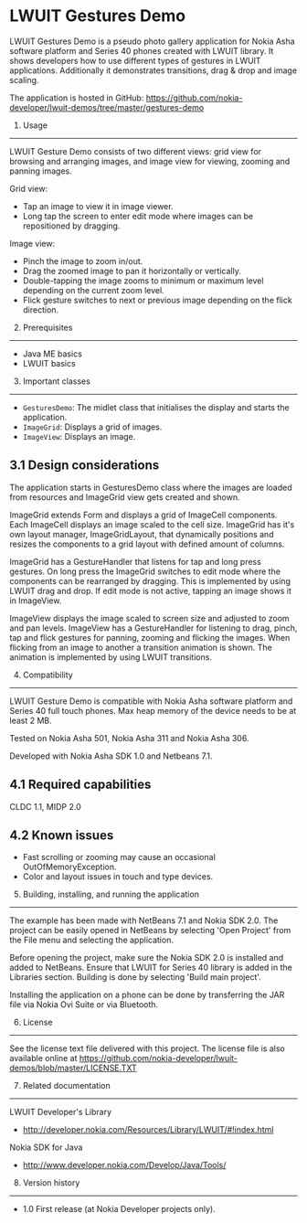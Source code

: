 LWUIT Gestures Demo
===================

LWUIT Gestures Demo is a pseudo photo gallery application for Nokia Asha
software platform and Series 40 phones created with LWUIT library. It shows
developers how to use different types of gestures in LWUIT applications.
Additionally it demonstrates transitions, drag & drop and image scaling.

The application is hosted in GitHub:
https://github.com/nokia-developer/lwuit-demos/tree/master/gestures-demo


1. Usage
-------------------------------------------------------------------------------

LWUIT Gesture Demo consists of two different views: grid view for browsing and
arranging images, and image view for viewing, zooming and panning images.

Grid view:

* Tap an image to view it in image viewer.
* Long tap the screen to enter edit mode where images can be repositioned by
  dragging.

Image view:

* Pinch the image to zoom in/out.
* Drag the zoomed image to pan it horizontally or vertically.
* Double-tapping the image zooms to minimum or maximum level depending on the
  current zoom level.
* Flick gesture switches to next or previous image depending on the flick
  direction.


2. Prerequisites
-------------------------------------------------------------------------------

* Java ME basics
* LWUIT basics


3. Important classes
-------------------------------------------------------------------------------

* `GesturesDemo`:  The midlet class that initialises the display and starts the
  application.
* `ImageGrid`: Displays a grid of images.
* `ImageView`: Displays an image.


3.1 Design considerations
-------------------------

The application starts in GesturesDemo class where the images are loaded from
resources and ImageGrid view gets created and shown.

ImageGrid extends Form and displays a grid of ImageCell components. Each
ImageCell displays an image scaled to the cell size. ImageGrid has it's own
layout manager, ImageGridLayout, that dynamically positions and resizes the
components to a grid layout with defined amount of columns. 

ImageGrid has a GestureHandler that listens for tap and long press gestures.
On long press the ImageGrid switches to edit mode where the components can be
rearranged by dragging. This is implemented by using LWUIT drag and drop. If
edit mode is not active, tapping an image shows it in ImageView.

ImageView displays the image scaled to screen size and adjusted to zoom and
pan levels. ImageView has a GestureHandler for listening to drag, pinch, tap
and flick gestures for panning, zooming and flicking the images. When flicking
from an image to another a transition animation is shown. The animation is
implemented by using LWUIT transitions.


4. Compatibility
-------------------------------------------------------------------------------

LWUIT Gesture Demo is compatible with Nokia Asha software platform and Series 40
full touch phones. Max heap memory of the device needs to be at least 2 MB.

Tested on Nokia Asha 501, Nokia Asha 311 and Nokia Asha 306.

Developed with Nokia Asha SDK 1.0 and Netbeans 7.1.


4.1 Required capabilities
-------------------------

CLDC 1.1, MIDP 2.0


4.2 Known issues
----------------

* Fast scrolling or zooming may cause an occasional OutOfMemoryException.
* Color and layout issues in touch and type devices.


5. Building, installing, and running the application
-------------------------------------------------------------------------------

The example has been made with NetBeans 7.1 and Nokia SDK 2.0. The project can 
be easily opened in NetBeans by selecting 'Open Project' from the File menu 
and selecting the application.

Before opening the project, make sure the Nokia SDK 2.0 is installed and added 
to NetBeans. Ensure that LWUIT for Series 40 library is added in the Libraries 
section. Building is done by selecting 'Build main project'.

Installing the application on a phone can be done by transferring the JAR file 
via Nokia Ovi Suite or via Bluetooth.


6. License
-------------------------------------------------------------------------------

See the license text file delivered with this project. The license file is 
also available online at 
https://github.com/nokia-developer/lwuit-demos/blob/master/LICENSE.TXT


7. Related documentation
-------------------------------------------------------------------------------

LWUIT Developer's Library
* http://developer.nokia.com/Resources/Library/LWUIT/#!index.html

Nokia SDK for Java
* http://www.developer.nokia.com/Develop/Java/Tools/


8. Version history
-------------------------------------------------------------------------------
* 1.0    First release (at Nokia Developer projects only).
